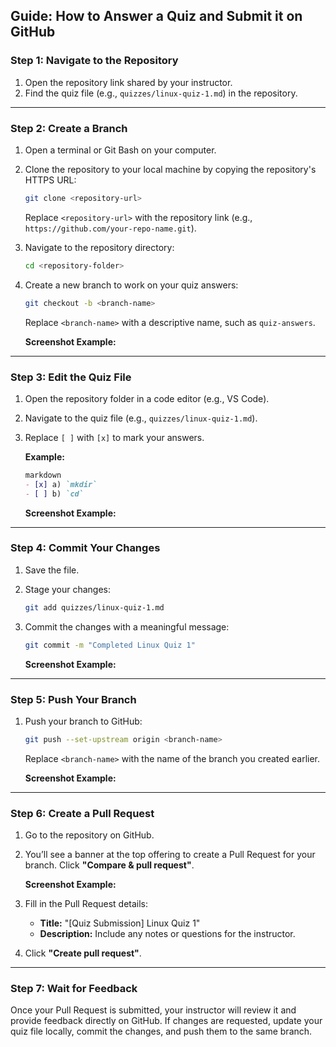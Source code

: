 ## **Guide: How to Answer a Quiz and Submit it on GitHub**

### **Step 1: Navigate to the Repository**

1. Open the repository link shared by your instructor.
2. Find the quiz file (e.g., `quizzes/linux-quiz-1.md`) in the repository.

---

### **Step 2: Create a Branch**

1. Open a terminal or Git Bash on your computer.
2. Clone the repository to your local machine by copying the repository's HTTPS URL:
    
    ```bash
    git clone <repository-url>
    
    ```
    
    Replace `<repository-url>` with the repository link (e.g., `https://github.com/your-repo-name.git`).
    
3. Navigate to the repository directory:
    
    ```bash
    cd <repository-folder>
    
    ```
    
4. Create a new branch to work on your quiz answers:
    
    ```bash
    git checkout -b <branch-name>
    
    ```
    
    Replace `<branch-name>` with a descriptive name, such as `quiz-answers`.
    
    **Screenshot Example:**
    

---

### **Step 3: Edit the Quiz File**

1. Open the repository folder in a code editor (e.g., VS Code).
2. Navigate to the quiz file (e.g., `quizzes/linux-quiz-1.md`).
3. Replace `[ ]` with `[x]` to mark your answers.
    
    **Example:**
    
    ```markdown
    markdown
    - [x] a) `mkdir`
    - [ ] b) `cd`
    
    ```
    
    **Screenshot Example:**
    

---

### **Step 4: Commit Your Changes**

1. Save the file.
2. Stage your changes:
    
    ```bash
    git add quizzes/linux-quiz-1.md
    
    ```
    
3. Commit the changes with a meaningful message:
    
    ```bash
    git commit -m "Completed Linux Quiz 1"
    
    ```
    
    **Screenshot Example:**
    

---

### **Step 5: Push Your Branch**

1. Push your branch to GitHub:
    
    ```bash
    git push --set-upstream origin <branch-name>
    
    ```
    
    Replace `<branch-name>` with the name of the branch you created earlier.
    
    **Screenshot Example:**
    

---

### **Step 6: Create a Pull Request**

1. Go to the repository on GitHub.
2. You’ll see a banner at the top offering to create a Pull Request for your branch. Click **"Compare & pull request"**.
    
    **Screenshot Example:**
    
3. Fill in the Pull Request details:
    - **Title:** "[Quiz Submission] Linux Quiz 1"
    - **Description:** Include any notes or questions for the instructor.
4. Click **"Create pull request"**.

---

### **Step 7: Wait for Feedback**

Once your Pull Request is submitted, your instructor will review it and provide feedback directly on GitHub. If changes are requested, update your quiz file locally, commit the changes, and push them to the same branch.
